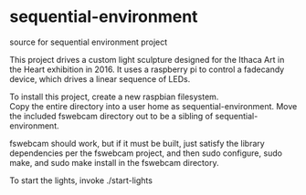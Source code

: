 # sequential-environment
source for sequential environment project

This project drives a custom light sculpture designed for the Ithaca Art in the Heart exhibition in 2016.  It uses a raspberry pi to control a fadecandy device, which drives a linear sequence of LEDs.

To install this project, 
create a new raspbian filesystem.  
Copy the entire directory into a user home as sequential-environment.
Move the included fswebcam directory out to be a sibling of sequential-environment.

fswebcam should work, but if it must be built, just satisfy the library dependencies per the fswebcam project, and then sudo configure, sudo make, and sudo make install in the fswebcam directory.

To start the lights, invoke ./start-lights

